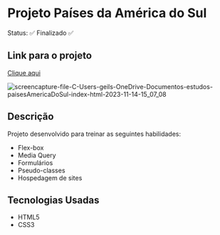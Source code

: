 # Projeto Países da América do Sul
<p>Status: ✅ Finalizado ✅  </p>

## Link para o projeto
 <a href="https://geilsofaria.github.io/paisesAmericaDoSul/" target=_blank>Clique aqui</a>

![screencapture-file-C-Users-geils-OneDrive-Documentos-estudos-paisesAmericaDoSul-index-html-2023-11-14-15_07_08](https://github.com/GeilsoFaria/paisesAmericaDoSul/assets/109383516/73fc17cd-9ae8-4562-a820-ba5ff5c79468)

## Descrição
 Projeto desenvolvido para treinar as seguintes habilidades:
 <ul>
  <li>Flex-box</li>
  <li>Media Query</li>
  <li>Formulários</li>
  <li>Pseudo-classes </li>
  
  <li>Hospedagem de sites</li>
 </ul>

## Tecnologias Usadas
* HTML5
* CSS3
 

 
